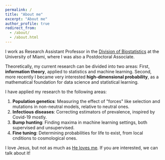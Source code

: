 ```yaml
---
permalink: /
title: "About me"
excerpt: "About me"
author_profile: true
redirect_from: 
  - /about/
  - /about.html
---
```


I work as Research Assistant Professor in the [Division of Biostatistics](https://www.publichealth.med.miami.edu/divisions/biostatistics/) at the University of Miami, where I was also a Postdoctoral Associate. 

Theoretically, my current research can be divided into two areas: First, **information theory**, applied to statistics and machine learning. Second, more recently I became very interested **high-dimensional probability**, as a mathematical foundation for data science and statistical learning.

I have applied my research to the following areas:

1. **Population genetics**: Measuring the effect of "forces" like selection and mutations in non-neutral models, relative to neutral ones.
2. **Infectious diseases**: Correcting estimators of prevalence, inspired by Covid-19 mostly.
3. **Bump hunting**: Finding maxima in machine learning settings, both supervised and unsupervised.
4. **Fine tuning**: Determining probabilities for life to exist, from local cnditions to cosmological ones. 


I love Jesus, but not as much as [He loves me](https://www.biblegateway.com/passage/?search=John%203%3A16&version=NIV). If you are interested, we can talk about it!
